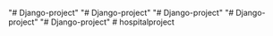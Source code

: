 "# Django-project" 
"# Django-project" 
"# Django-project" 
"# Django-project" 
"# Django-project" 
#   h o s p i t a l p r o j e c t  
 